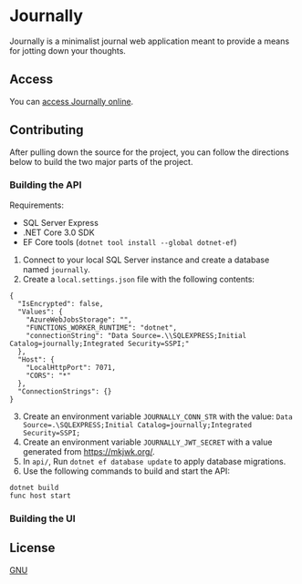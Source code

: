 # Journally

Journally is a minimalist journal web application meant to provide a means for jotting down your thoughts.

## Access

You can [access Journally online](https://journally.io).

## Contributing

After pulling down the source for the project, you can follow the directions
below to build the two major parts of the project.

### Building the API

Requirements:

- SQL Server Express
- .NET Core 3.0 SDK
- EF Core tools (`dotnet tool install --global dotnet-ef`)

1. Connect to your local SQL Server instance and create a database named `journally`.
1. Create a `local.settings.json` file with the following contents:

```
{
  "IsEncrypted": false,
  "Values": {
    "AzureWebJobsStorage": "",
    "FUNCTIONS_WORKER_RUNTIME": "dotnet",
    "connectionString": "Data Source=.\\SQLEXPRESS;Initial Catalog=journally;Integrated Security=SSPI;"
  },
  "Host": {
    "LocalHttpPort": 7071,
    "CORS": "*"
  },
  "ConnectionStrings": {}
}

```

3. Create an environment variable `JOURNALLY_CONN_STR` with the value:
   `Data Source=.\SQLEXPRESS;Initial Catalog=journally;Integrated Security=SSPI;`
4. Create an environment variable `JOURNALLY_JWT_SECRET` with a value generated from https://mkjwk.org/.
5. In `api/`, Run `dotnet ef database update` to apply database migrations.
6. Use the following commands to build and start the API:

```
dotnet build
func host start
```

### Building the UI

## License

[GNU](https://www.gnu.org/licenses/gpl-3.0.en.html)
